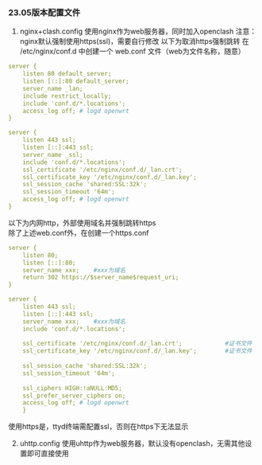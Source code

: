 ### 23.05版本配置文件
1. nginx+clash.config
使用nginx作为web服务器，同时加入openclash
注意：nginx默认强制使用https(ssl)，需要自行修改
以下为取消https强制跳转
在 /etc/nginx/conf.d 中创建一个 web.conf 文件（web为文件名称，随意）
```yaml
server {
    listen 80 default_server;
    listen [::]:80 default_server;
    server_name _lan;
    include restrict_locally;
    include 'conf.d/*.locations';
    access_log off; # logd openwrt
}    

server {
    listen 443 ssl;
    listen [::]:443 ssl;
    server_name _ssl;
    include 'conf.d/*.locations';
    ssl_certificate '/etc/nginx/conf.d/_lan.crt';        
    ssl_certificate_key '/etc/nginx/conf.d/_lan.key';    
    ssl_session_cache 'shared:SSL:32k';
    ssl_session_timeout '64m';
    access_log off; # logd openwrt
}
```
以下为内网http，外部使用域名并强制跳转https  
除了上述web.conf外，在创建一个https.conf
```yaml
server {
    listen 80;
    listen [::]:80;
    server_name xxx;    #xxx为域名
    return 302 https://$server_name$request_uri;
}

server {
    listen 443 ssl;
    listen [::]:443 ssl;
    server_name xxx;    #xxx为域名
    include 'conf.d/*.locations';
   
    ssl_certificate '/etc/nginx/conf.d/_lan.crt';            #证书文件
    ssl_certificate_key '/etc/nginx/conf.d/_lan.key';        #证书文件
    
    ssl_session_cache 'shared:SSL:32k';
    ssl_session_timeout '64m';
    
    ssl_ciphers HIGH:!aNULL:MD5;
    ssl_prefer_server_ciphers on;
    access_log off; # logd openwrt
    }
```
使用https是，ttyd终端需配置ssl，否则在https下无法显示

2. uhttp.config
使用uhttp作为web服务器，默认没有openclash，无需其他设置即可直接使用
